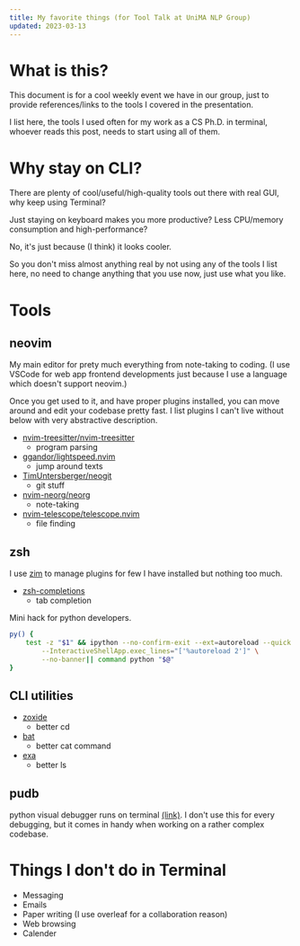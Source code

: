 ```yaml
---
title: My favorite things (for Tool Talk at UniMA NLP Group)
updated: 2023-03-13
---
```


# What is this?

This document is for a cool weekly event we have in our group, just to provide references/links to the tools I covered in the presentation.

I list here, the tools I used often for my work as a CS Ph.D. in terminal, whoever reads this post, needs to start using all of them.


# Why stay on CLI?

There are plenty of cool/useful/high-quality tools out there with real GUI, why keep using Terminal?

Just staying on keyboard makes you more productive?
Less CPU/memory consumption and high-performance?

No, it's just because (I think) it looks cooler.

So you don't miss almost anything real by not using any of the tools I list here, no need to change anything that you use now, just use what you like.


# Tools

## neovim

My main editor for prety much everything from note-taking to coding.
(I use VSCode for web app frontend developments just because I use a language which doesn't support neovim.)

Once you get used to it, and have proper plugins installed, you can move around and edit your codebase pretty fast.
I list plugins I can't live without below with very abstractive description.

- [nvim-treesitter/nvim-treesitter](https://github.com/nvim-treesitter/nvim-treesitter)
  - program parsing
- [ggandor/lightspeed.nvim](https://github.com/ggandor/lightspeed.nvim)
  - jump around texts
- [TimUntersberger/neogit](https://github.com/TimUntersberger/neogit)
  - git stuff
- [nvim-neorg/neorg](https://github.com/nvim-neorg/neorg)
  - note-taking
- [nvim-telescope/telescope.nvim](https://github.com/nvim-telescope/telescope.nvim)
  - file finding


## zsh

I use [zim](https://zimfw.sh/) to manage plugins for few I have installed but nothing too much.

- [zsh-completions](https://github.com/zsh-users/zsh-completions)
  - tab completion

Mini hack for python developers.

```bash
py() {
    test -z "$1" && ipython --no-confirm-exit --ext=autoreload --quick \
        --InteractiveShellApp.exec_lines="['%autoreload 2']" \
        --no-banner|| command python "$@"
}
```


## CLI utilities

- [zoxide](https://github.com/ajeetdsouza/zoxide)
  - better cd
- [bat](https://github.com/sharkdp/bat)
  - better cat command
- [exa](https://the.exa.website/)
  - better ls

## pudb

python visual debugger runs on terminal [(link)](https://documen.tician.de/pudb/).
I don't use this for every debugging, but it comes in handy when working on a rather complex codebase.

# Things I don't do in Terminal

- Messaging
- Emails
- Paper writing (I use overleaf for a collaboration reason)
- Web browsing
- Calender

